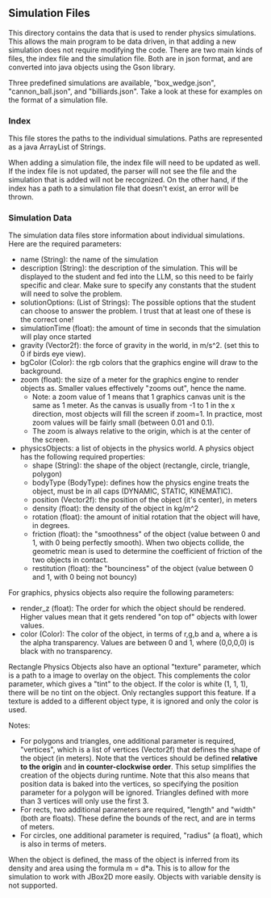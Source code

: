 ## Simulation Files

This directory contains the data that is used to render physics simulations. This allows the 
main program to be data driven, in that adding a new simulation does not require modifying the code. 
There are two main kinds of files, the index file and the simulation file. Both are in json format, and are converted
into java objects using the Gson library.

Three predefined simulations are available, "box_wedge.json", "cannon_ball.json", and "billiards.json". 
Take a look at these for examples on the format of a simulation file.

### Index

This file stores the paths to the individual simulations. Paths are represented as a java ArrayList of Strings.

When adding a simulation file, the index file will need to be updated as well. If the index file is not updated, the 
parser will not see the file and the simulation that is added will not be recognized. On the other hand, if the index
has a path to a simulation file that doesn't exist, an error will be thrown. 

### Simulation Data

The simulation data files store information about individual simulations. Here are the required parameters:

- name (String): the name of the simulation
- description (String): the description of the simulation. This will be displayed to the student and fed into the LLM, so this need to be
  fairly specific and clear. Make sure to specify any constants that the student will need to solve the problem.
- solutionOptions: (List of Strings): The possible options that the student can choose to answer the problem. I trust that at least one of these is the correct one!
- simulationTime (float): the amount of time in seconds that the simulation will play once started
- gravity (Vector2f): the force of gravity in the world, in m/s^2. (set this to 0 if birds eye view).
- bgColor (Color): the rgb colors that the graphics engine will draw to the background.
- zoom (float): the size of a meter for the graphics engine to render objects as. Smaller values effectively "zooms out", hence the name.
  - Note: a zoom value of 1 means that 1 graphics canvas unit is the same as 1 meter. As the canvas is usually from -1 to 1 in the x direction, 
    most objects will fill the screen if zoom=1. In practice, most zoom values will be fairly small (between 0.01 and 0.1).
  - The zoom is always relative to the origin, which is at the center of the screen.
- physicsObjects: a list of objects in the physics world. A physics object has the following required properties:
  - shape (String): the shape of the object (rectangle, circle, triangle, polygon)
  - bodyType (BodyType): defines how the physics engine treats the object, must be in all caps (DYNAMIC, STATIC, KINEMATIC).
  - position (Vector2f): the position of the object (it's center), in meters
  - density (float): the density of the object in kg/m^2
  - rotation (float): the amount of initial rotation that the object will have, in degrees.
  - friction (float): the "smoothness" of the object (value between 0 and 1, with 0 being perfectly smooth). 
    When two objects collide, the geometric mean is used to determine the coefficient of friction of the two objects in contact.
  - restitution (float): the "bounciness" of the object (value between 0 and 1, with 0 being not bouncy)

For graphics, physics objects also require the following parameters:
- render_z (float): The order for which the object should be rendered. Higher values mean that it gets rendered "on top of" objects with lower values.
- color (Color): The color of the object, in terms of r,g,b and a, where a is the alpha transparency. Values are between 0 and 1, where (0,0,0,0) is 
  black with no transparency.

Rectangle Physics Objects also have an optional "texture" parameter, which is a path to a image to overlay on the object.
This complements the color parameter, which gives a "tint" to the object. If the color is white (1, 1, 1),
there will be no tint on the object. Only rectangles support this feature. If a texture is added to a different object type,
it is ignored and only the color is used.

Notes:
- For polygons and triangles, one additional parameter is required, "vertices", which is a list of vertices (Vector2f) that defines 
the shape of the object (in meters). Note that the vertices should be defined **relative to the origin** and **in counter-clockwise order**. 
This setup simplifies the creation of the objects during runtime. Note that this also means that position data is baked into the vertices, 
so specifying the position parameter for a polygon will be ignored. Triangles defined with more than 3 vertices will only use the first 3.
- For rects, two additional parameters are required, "length" and "width" (both are floats). These define the bounds of the rect, and are in terms of
meters.
- For circles, one additional parameter is required, "radius" (a float), which is also in terms of meters.

When the object is defined, the mass of the object is inferred from its density and area using the formula m = d*a. This is to allow for the simulation
to work with JBox2D more easily. Objects with variable density is not supported.